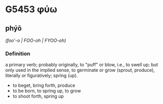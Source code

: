# G5453 φύω

## phýō

_(foo'-o | FOO-oh | FYOO-oh)_

### Definition

a primary verb; probably originally, to "puff" or blow, i.e., to swell up; but only used in the implied sense, to germinate or grow (sprout, produce), literally or figuratively; spring (up).

- to beget, bring forth, produce
- to be born, to spring up, to grow
- to shoot forth, spring up

